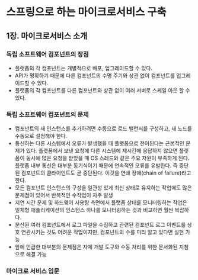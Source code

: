 # 스프링으로 하는 마이크로서비스 구축

## 1장. 마이크로서비스 소개

### 독립 소프트웨어 컴포넌트의 장점
- 플랫폼의 각 컴포넌트는 개별적으로 배포, 업그레이드할 수 있다.
- API가 명확하기 때문에 다른 컴포넌트의 수명 주기와 상관 없이 컴포넌트를 업그레이드할 수 있다.
- 플랫폼의 각 컴포넌트를 다른 컴포넌트와 상관 없이 여러 서버로 스케일 아웃 할 수 있다.

### 독립 소프트웨어 컴포넌트의 문제
- 컴포넌트의 새 인스턴스를 추가하려면 수동으로 로드 밸런서를 구성하고, 새 노드를 수동으로 설정해야 한다.
- 통신하는 다른 시스템에서 오류가 발생했을 때 플랫폼으로 전이된다는 근본적인 문제가 있다. 플랫폼에서 보낸 요청에 다른 시스템에 제시간에 응답하지 않으면 플랫폼이 동시에 많은 요청을 받았을 때 OS 스레드와 같은 주요 자원이 부족하게 된다. 플랫폼 내부 통신은 대부분 동기식이기 때문에 연속적인 오류를 유발한다. 즉 중단된 컴포넌트의 클라이언트도 곧 중단된다. 이것을 연쇄 장애(chain of failure)라고 한다.
- 모든 컴포넌트 인스턴스의 구성을 일관성 있게 최신 상태로 유지하는 작업에도 많은 문제점이 있어서 반복적인 수작업이 자주 발생
- 지연 시간 문제 및 하드웨어 사용량 측면에서 플랫폼 상태를 모니터링하는 작업은 일체형 애플리케이션의 인스턴스 하나를 모니터링하는 것과 비교하면 훨씬 복잡하다.
- 분산된 여러 컴포넌트에서 로그 파일을 수집하고 관련된 컴포넌트 로그 이벤트를 상호 연관시키는 것도 어려운 작업이지만, 컴포넌트의 수를 미리 알고 있다면 실현 가능
- 앞에 언급한 대부분의 문제점은 자체 개발 도구와 수동 처리를 위한 문서화된 지침으로 해결 가능

### 마이크로 서비스 입문